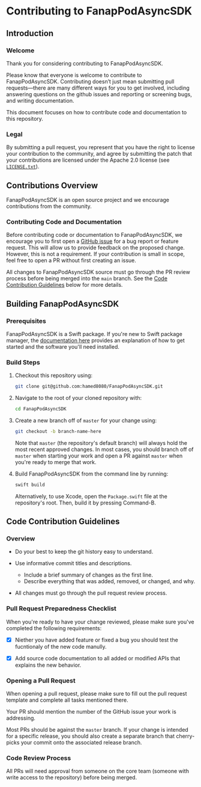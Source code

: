 # Contributing to FanapPodAsyncSDK

## Introduction

### Welcome

Thank you for considering contributing to FanapPodAsyncSDK.

Please know that everyone is welcome to contribute to FanapPodAsyncSDK.
Contributing doesn’t just mean submitting pull requests—there are 
many different ways for you to get involved,
including answering questions on the github issues and
reporting or screening bugs, and writing documentation. 

This document focuses on how to contribute code and documentation to
this repository.

### Legal

By submitting a pull request, you represent that you have the right to license your
contribution to the community, and agree by submitting the patch that your 
contributions are licensed under the Apache 2.0 license (see [`LICENSE.txt`](/LICENSE.txt)).

## Contributions Overview

FanapPodAsyncSDK is an open source project and we encourage contributions
from the community.

### Contributing Code and Documentation

Before contributing code or documentation to FanapPodAsyncSDK,
we encourage you to first open a 
[GitHub issue](https://github.com/hamed8080/FanapPodAsyncSDK/issues/new/choose) 
for a bug report or feature request.
This will allow us to provide feedback on the proposed change.
However, this is not a requirement. If your contribution is small in scope,
feel free to open a PR without first creating an issue.

All changes to FanapPodAsyncSDK source must go through the PR review process before
being merged into the `main` branch.
See the [Code Contribution Guidelines](#code-contribution-guidelines) below for
more details.

## Building FanapPodAsyncSDK

### Prerequisites

FanapPodAsyncSDK is a Swift package. If you're new to Swift package manager,
the [documentation here](https://swift.org/getting-started#using-the-package-manager)
provides an explanation of how to get started and the software you'll need
installed.

### Build Steps

1. Checkout this repository using:

    ```bash
    git clone git@github.com:hamed8080/FanapPodAsyncSDK.git
    ```

2. Navigate to the root of your cloned repository with:

    ```bash
    cd FanapPodAsyncSDK
    ```

3. Create a new branch off of `master` for your change using:

    ```bash
    git checkout -b branch-name-here
    ```

    Note that `master` (the repository's default branch) will always hold the most
    recent approved changes. In most cases, you should branch off of `master` when
    starting your work and open a PR against `master` when you're ready to merge
    that work.

4. Build FanapPodAsyncSDK from the command line by running:

    ```bash
    swift build
    ```

    Alternatively, to use Xcode, open the `Package.swift` file
    at the repository's root. Then, build it by pressing Command-B.

## Code Contribution Guidelines

### Overview

- Do your best to keep the git history easy to understand.
  
- Use informative commit titles and descriptions.
  - Include a brief summary of changes as the first line.
  - Describe everything that was added, removed, or changed, and why.

- All changes must go through the pull request review process.

### Pull Request Preparedness Checklist

When you're ready to have your change reviewed, please make sure you've completed the following
requirements:

- [x] Niether you have added feature or fixed a bug you should test the fucntionaly of the new code manully.

- [x] Add source code documentation to all added or modified APIs that explains
  the new behavior.

### Opening a Pull Request

When opening a pull request, please make sure to fill out the pull request template
and complete all tasks mentioned there.

Your PR should mention the number of the GitHub issue your work is addressing.
  
Most PRs should be against the `master` branch. If your change is intended 
for a specific release, you should also create a separate branch 
that cherry-picks your commit onto the associated release branch.

### Code Review Process

All PRs will need approval from someone on the core team
(someone with write access to the repository) before being merged.
